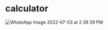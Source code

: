 # calculator

![WhatsApp Image 2022-07-03 at 2 39 29 PM](https://user-images.githubusercontent.com/71192958/177041948-bda2b2e1-87fb-4315-b03c-821331591c1d.jpeg)
